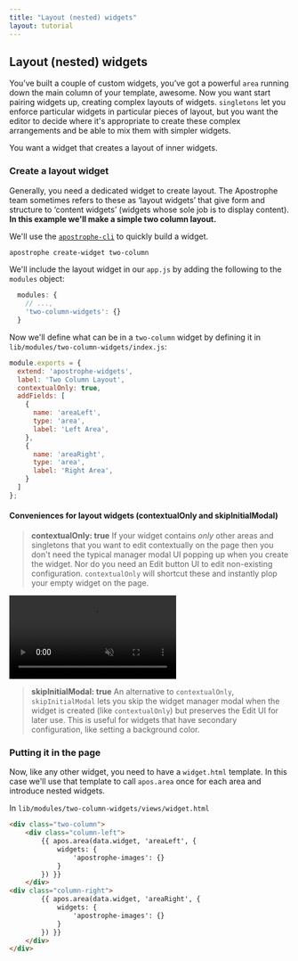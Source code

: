 ```yaml
---
title: "Layout (nested) widgets"
layout: tutorial
---
```


## Layout (nested) widgets

You’ve built a couple of custom widgets, you’ve got a powerful `area` running down the main column of your template, awesome. Now you want start pairing widgets up, creating complex layouts of widgets. `singletons` let you enforce particular widgets in particular pieces of layout, but you want the editor to decide where it's appropriate to create these complex arrangements and be able to mix them with simpler widgets.

You want a widget that creates a layout of inner widgets.

### Create a layout widget

Generally, you need a dedicated widget to create layout. The Apostrophe team sometimes refers to these as ‘layout widgets’ that give form and structure to ‘content widgets’ (widgets whose sole job is to display content). **In this example we'll make a simple two column layout.**

We'll use the [`apostrophe-cli`](https://github.com/punkave/apostrophe-cli) to quickly build a widget.

```bash
apostrophe create-widget two-column
```

We'll include the layout widget in our `app.js` by adding the following to the `modules` object:

```javascript
  modules: {
    // ...,
    'two-column-widgets': {}
  }
```

Now we'll define what can be in a `two-column` widget by defining it in `lib/modules/two-column-widgets/index.js`:

```javascript
module.exports = {
  extend: 'apostrophe-widgets',
  label: 'Two Column Layout',
  contextualOnly: true,
  addFields: [
    {
      name: 'areaLeft',
      type: 'area',
      label: 'Left Area',
    },
    {
      name: 'areaRight',
      type: 'area',
      label: 'Right Area',
    }
  ]
};
```

#### Conveniences for layout widgets (contextualOnly and skipInitialModal)

> **contextualOnly: true** If your widget contains *only* other areas and singletons that you want to edit contextually on the page then you don't need the typical manager modal UI popping up when you create the widget. Nor do you need an Edit button UI to edit non-existing configuration. `contextualOnly` will shortcut these and instantly plop your empty widget on the page.

<video src="/docs/videos/tutorials/editor/contextualTrue.mp4" autoplay="" loop="true" muted="true"></video>

> **skipInitialModal: true** An alternative to `contextualOnly`, `skipInitialModal` lets you skip the widget manager modal when the widget is created (like `contextualOnly`) but preserves the Edit UI for later use. This is useful for widgets that have secondary configuration, like setting a background color.

### Putting it in the page

Now, like any other widget, you need to have a `widget.html` template. In this case we'll use that template to call `apos.area` once for each area and introduce nested widgets.

In `lib/modules/two-column-widgets/views/widget.html`

```html
<div class="two-column">
    <div class="column-left">
        {{ apos.area(data.widget, 'areaLeft', {
            widgets: {
                'apostrophe-images': {}
            }
        }) }}
    </div>
<div class="column-right">
        {{ apos.area(data.widget, 'areaRight', {
            widgets: {
                'apostrophe-images': {}
            }
        }) }}
    </div>
</div>
```
